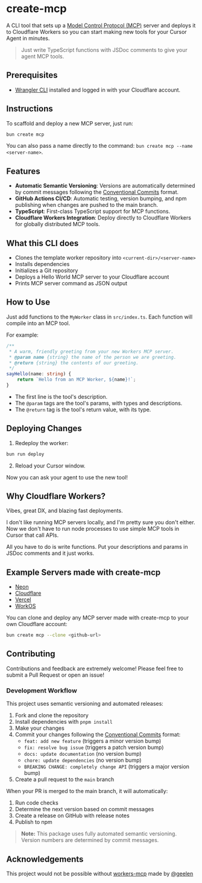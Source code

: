 # create-mcp

A CLI tool that sets up a [Model Control Protocol (MCP)](https://modelcontextprotocol.io) server and deploys it to Cloudflare Workers so you can start making new tools for your Cursor Agent in minutes.

> Just write TypeScript functions with JSDoc comments to give your agent MCP tools.

## Prerequisites

- [Wrangler CLI](https://developers.cloudflare.com/workers/wrangler/install-and-update/) installed and logged in with your Cloudflare account.

## Instructions

To scaffold and deploy a new MCP server, just run:

```bash
bun create mcp
```

You can also pass a name directly to the command: `bun create mcp --name <server-name>`.

## Features

- **Automatic Semantic Versioning**: Versions are automatically determined by commit messages following the [Conventional Commits](https://www.conventionalcommits.org/) format.
- **GitHub Actions CI/CD**: Automatic testing, version bumping, and npm publishing when changes are pushed to the main branch.
- **TypeScript**: First-class TypeScript support for MCP functions.
- **Cloudflare Workers Integration**: Deploy directly to Cloudflare Workers for globally distributed MCP tools.

## What this CLI does

- Clones the template worker repository into `<current-dir>/<server-name>`
- Installs dependencies
- Initializes a Git repository
- Deploys a Hello World MCP server to your Cloudflare account
- Prints MCP server command as JSON output

## How to Use

Just add functions to the `MyWorker` class in `src/index.ts`. Each function will compile into an MCP tool.

For example:

```typescript
/**
 * A warm, friendly greeting from your new Workers MCP server.
 * @param name {string} the name of the person we are greeting.
 * @return {string} the contents of our greeting.
 */
sayHello(name: string) {
    return `Hello from an MCP Worker, ${name}!`;
}
```

- The first line is the tool's description.
- The `@param` tags are the tool's params, with types and descriptions.
- The `@return` tag is the tool's return value, with its type.

## Deploying Changes

1. Redeploy the worker:

```bash
bun run deploy
```

2. Reload your Cursor window.

Now you can ask your agent to use the new tool!

## Why Cloudflare Workers?

Vibes, great DX, and blazing fast deployments.

I don't like running MCP servers locally, and I'm pretty sure you don't either. Now we don't have to run node processes to use simple MCP tools in Cursor that call APIs.

All you have to do is write functions. Put your descriptions and params in JSDoc comments and it just works.

## Example Servers made with create-mcp

- [Neon](https://github.com/zueai/neon-mcp)
- [Cloudflare](https://github.com/zueai/cloudflare-api-mcp)
- [Vercel](https://github.com/zueai/vercel-api-mcp)
- [WorkOS](https://github.com/zueai/workos-mcp)

You can clone and deploy any MCP server made with create-mcp to your own Cloudflare account:

```bash
bun create mcp --clone <github-url>
```

## Contributing

Contributions and feedback are extremely welcome! Please feel free to submit a Pull Request or open an issue!

### Development Workflow

This project uses semantic versioning and automated releases:

1. Fork and clone the repository
2. Install dependencies with `pnpm install`
3. Make your changes
4. Commit your changes following the [Conventional Commits](https://www.conventionalcommits.org/) format:
   - `feat: add new feature` (triggers a minor version bump)
   - `fix: resolve bug issue` (triggers a patch version bump)
   - `docs: update documentation` (no version bump)
   - `chore: update dependencies` (no version bump)
   - `BREAKING CHANGE: completely change API` (triggers a major version bump)
5. Create a pull request to the `main` branch

When your PR is merged to the main branch, it will automatically:
1. Run code checks
2. Determine the next version based on commit messages
3. Create a release on GitHub with release notes
4. Publish to npm

> **Note:** This package uses fully automated semantic versioning. Version numbers are determined by commit messages.

## Acknowledgements

This project would not be possible without [workers-mcp](https://github.com/cloudflare/workers-mcp) made by [@geelen](https://github.com/geelen)

